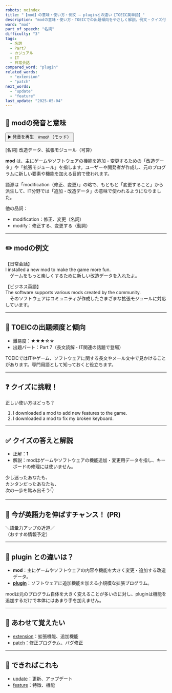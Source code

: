 ```yaml
---
robots: noindex
title: "【mod】の意味・使い方・例文 ― pluginとの違い【TOEIC英単語】"
description: "modの意味・使い方・TOEICでの出題傾向をやさしく解説。例文・クイズ付きでpluginとの違いもわかりやすく学べます。"
word: "mod"
part_of_speech: "名詞"
difficulty: "3"
tags:
  - 名詞
  - Part7
  - カジュアル
  - IT
  - 日常会話
compared_word: "plugin"
related_words:
  - "extension"
  - "patch"
next_words:
  - "update"
  - "feature"
last_update: "2025-05-04"
---
```


## 🔰 modの発音と意味

<button class="play-audio" onclick="playTTS('mod')">
  <span class="play-audio-main">
    ▶️ 発音を再生　/mɑd/
  </span>
  <span class="play-audio-sub">
    （モッド）
  </span>
</button>

[名詞] 改造データ、拡張モジュール（可算）

**mod** は、主にゲームやソフトウェアの機能を追加・変更するための「改造データ」や「拡張モジュール」を指します。ユーザーや開発者が作成し、元のプログラムに新しい要素や機能を加える目的で使われます。

語源は「modification（修正、変更）」の略で、もともと「変更すること」から派生して、IT分野では「追加・改造データ」の意味で使われるようになりました。

他の品詞：  
- modification：修正、変更（名詞）
- modify：修正する、変更する（動詞）

---

## ✏️ modの例文

【日常会話】  
I installed a new mod to make the game more fun.  
　ゲームをもっと楽しくするために新しい改造データを入れたよ。

【ビジネス英語】  
The software supports various mods created by the community.  
　そのソフトウェアはコミュニティが作成したさまざまな拡張モジュールに対応しています。

---

## 🎯 TOEICの出題頻度と傾向

- 難易度：★★★☆☆
- 出題パート：Part 7（長文読解・IT関連の話題で登場）

TOEICではITやゲーム、ソフトウェアに関する長文やメール文中で見かけることがあります。専門用語として知っておくと役立ちます。

---

## ❓ クイズに挑戦！

正しい使い方はどっち？

1. I downloaded a mod to add new features to the game.  
2. I downloaded a mod to fix my broken keyboard.

---

## ✅ クイズの答えと解説

- 正解：**1**
- 解説：modはゲームやソフトウェアの機能追加・変更用データを指し、キーボードの修理には使いません。

少し迷ったあなたも、  
カンタンだったあなたも、  
次の一歩を踏み出そう👇️

---

## 🚀 今が英語力を伸ばすチャンス！ (PR)

<div class="info-center">
＼語彙力アップの近道／<br>  
（おすすめ情報予定）
</div>

---

## 🤔  plugin との違いは？

- **mod**：主にゲームやソフトウェアの内容や機能を大きく変更・追加する改造データ。
- **[plugin](/word/plugin)**：ソフトウェアに追加機能を加える小規模な拡張プログラム。

modは元のプログラム自体を大きく変えることが多いのに対し、pluginは機能を追加するだけで本体にはあまり手を加えません。

---

## 🧩 あわせて覚えたい

- [extension](/word/extension)：拡張機能、追加機能
- [patch](/word/patch)：修正プログラム、バグ修正

---

## 📖 できればこれも

- [update](/word/update)：更新、アップデート
- [feature](/word/feature)：特徴、機能

<!-- cvid: aid20_bid48 -->
